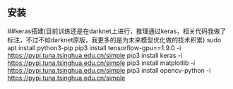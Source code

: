 ## 安装
##keras搭建(目前训练还是在darknet上进行，推理通过keras，相关代码我做了标注，不过不如darknet原版，我更多的是为未来模型优化做的技术积累)
sudo apt install python3-pip
pip3 install tensorflow-gpu==1.9.0 -i https://pypi.tuna.tsinghua.edu.cn/simple
pip3 install keras -i https://pypi.tuna.tsinghua.edu.cn/simple
pip3 install matplotlib -i https://pypi.tuna.tsinghua.edu.cn/simple
pip3 install opencv-python -i https://pypi.tuna.tsinghua.edu.cn/simple
